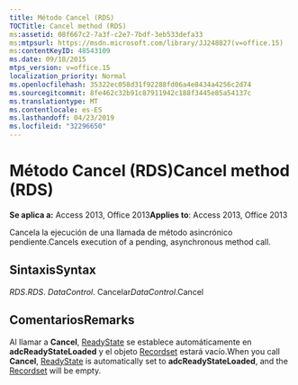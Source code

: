 ```yaml
---
title: Método Cancel (RDS)
TOCTitle: Cancel method (RDS)
ms:assetid: 08f667c2-7a3f-c2e7-7bdf-3eb533defa33
ms:mtpsurl: https://msdn.microsoft.com/library/JJ248827(v=office.15)
ms:contentKeyID: 48543109
ms.date: 09/18/2015
mtps_version: v=office.15
localization_priority: Normal
ms.openlocfilehash: 35322ec058d31f92288fd06a4e8434a4256c2d74
ms.sourcegitcommit: 8fe462c32b91c87911942c188f3445e85a54137c
ms.translationtype: MT
ms.contentlocale: es-ES
ms.lasthandoff: 04/23/2019
ms.locfileid: "32296650"
---
```

# <a name="cancel-method-rds"></a><span data-ttu-id="43f53-102">Método Cancel (RDS)</span><span class="sxs-lookup"><span data-stu-id="43f53-102">Cancel method (RDS)</span></span>


<span data-ttu-id="43f53-103">**Se aplica a:** Access 2013, Office 2013</span><span class="sxs-lookup"><span data-stu-id="43f53-103">**Applies to**: Access 2013, Office 2013</span></span>

<span data-ttu-id="43f53-104">Cancela la ejecución de una llamada de método asincrónico pendiente.</span><span class="sxs-lookup"><span data-stu-id="43f53-104">Cancels execution of a pending, asynchronous method call.</span></span>

## <a name="syntax"></a><span data-ttu-id="43f53-105">Sintaxis</span><span class="sxs-lookup"><span data-stu-id="43f53-105">Syntax</span></span>

<span data-ttu-id="43f53-106">*RDS*.</span><span class="sxs-lookup"><span data-stu-id="43f53-106">*RDS*.</span></span> <span data-ttu-id="43f53-107">*DataControl*. Cancelar</span><span class="sxs-lookup"><span data-stu-id="43f53-107">*DataControl*.Cancel</span></span>

## <a name="remarks"></a><span data-ttu-id="43f53-108">Comentarios</span><span class="sxs-lookup"><span data-stu-id="43f53-108">Remarks</span></span>

<span data-ttu-id="43f53-109">Al llamar a **Cancel**, [ReadyState](readystate-property-rds.md) se establece automáticamente en **adcReadyStateLoaded** y el objeto [Recordset](recordset-object-ado.md) estará vacío.</span><span class="sxs-lookup"><span data-stu-id="43f53-109">When you call **Cancel**, [ReadyState](readystate-property-rds.md) is automatically set to **adcReadyStateLoaded**, and the [Recordset](recordset-object-ado.md) will be empty.</span></span>

